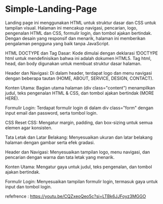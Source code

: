 # Simple-Landing-Page

Landing page ini menggunakan HTML untuk struktur dasar dan CSS untuk tampilan visual. Halaman ini mencakup navigasi, pencarian, logo, pengenalan HTML dan CSS, formulir login, dan tombol ajakan bertindak. Dengan desain yang responsif dan menarik, halaman ini memberikan pengalaman pengguna yang baik tanpa JavaScript.

HTML
DOCTYPE dan Tag Dasar: Kode dimulai dengan deklarasi !DOCTYPE html untuk mendefinisikan bahwa ini adalah dokumen HTML5. Tag html, head, dan body digunakan untuk membuat struktur dasar halaman.

Header dan Navigasi: Di dalam header, terdapat logo dan menu navigasi dengan beberapa tautan (HOME, ABOUT, SERVICE, DESIGN, CONTACT).

Konten Utama: Bagian utama halaman (div class="content") menampilkan judul, teks pengenalan HTML & CSS, dan tombol ajakan bertindak (MORE HERE).

Formulir Login: Terdapat formulir login di dalam div class="form" dengan input email dan password, serta tombol login.

CSS
Reset CSS: Mengatur margin, padding, dan box-sizing untuk semua elemen agar konsisten.

Tata Letak dan Latar Belakang: Menyesuaikan ukuran dan latar belakang halaman dengan gambar serta efek gradasi.

Header dan Navigasi: Menyesuaikan tampilan logo, menu navigasi, dan pencarian dengan warna dan tata letak yang menarik.

Konten Utama: Mengatur gaya untuk judul, teks pengenalan, dan tombol ajakan bertindak.

Formulir Login: Menyesuaikan tampilan formulir login, termasuk gaya untuk input dan tombol login.

refefrence :
https://youtu.be/CQZxeoQeo5c?si=LTBk6JJFoyz3MGGO
